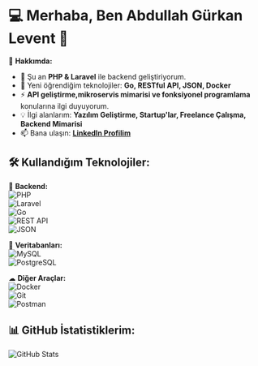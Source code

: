 # 💻 Merhaba, Ben Abdullah Gürkan Levent 👋  

🚀 **Hakkımda:**  
- 🔭 Şu an **PHP & Laravel** ile backend geliştiriyorum.  
- 🌱 Yeni öğrendiğim teknolojiler: **Go, RESTful API, JSON, Docker**  
- ⚡ **API geliştirme,mikroservis mimarisi ve fonksiyonel programlama** konularına ilgi duyuyorum.  
- 💡 İlgi alanlarım: **Yazılım Geliştirme, Startup'lar, Freelance Çalışma, Backend Mimarisi**  
- 📫 Bana ulaşın: **[LinkedIn Profilim]([https://linkedin.com/in/kullaniciadi](https://www.linkedin.com/in/abdullah-g%C3%BCrkan-levent-?lipi=urn%3Ali%3Apage%3Ad_flagship3_profile_view_base_contact_details%3BOalEAarvSHSe7JMwIU%2FvjQ%3D%3D))**  

## 🛠 **Kullandığım Teknolojiler:**  
🚀 **Backend:**  
![PHP](https://img.shields.io/badge/PHP-777BB4?style=for-the-badge&logo=php&logoColor=white)  
![Laravel](https://img.shields.io/badge/Laravel-FF2D20?style=for-the-badge&logo=laravel&logoColor=white)  
![Go](https://img.shields.io/badge/Go-00ADD8?style=for-the-badge&logo=go&logoColor=white)  
![REST API](https://img.shields.io/badge/REST-02569B?style=for-the-badge&logo=rest&logoColor=white)  
![JSON](https://img.shields.io/badge/JSON-000000?style=for-the-badge&logo=json&logoColor=white)  

💾 **Veritabanları:**  
![MySQL](https://img.shields.io/badge/MySQL-4479A1?style=for-the-badge&logo=mysql&logoColor=white)  
![PostgreSQL](https://img.shields.io/badge/PostgreSQL-336791?style=for-the-badge&logo=postgresql&logoColor=white)  

☁ **Diğer Araçlar:**  
![Docker](https://img.shields.io/badge/Docker-2496ED?style=for-the-badge&logo=docker&logoColor=white)  
![Git](https://img.shields.io/badge/Git-F05032?style=for-the-badge&logo=git&logoColor=white)  
![Postman](https://img.shields.io/badge/Postman-FF6C37?style=for-the-badge&logo=postman&logoColor=white)  

## 📊 **GitHub İstatistiklerim:**  
![GitHub Stats](https://github-readme-stats.vercel.app/api?username=kullaniciadın&show_icons=true&theme=radical)  
